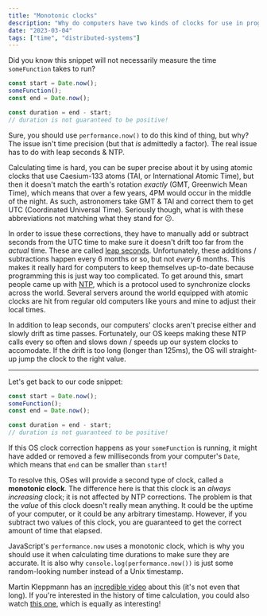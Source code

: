 ```yaml
---
title: "Monotonic clocks"
description: "Why do computers have two kinds of clocks for use in programs?"
date: "2023-03-04"
tags: ["time", "distributed-systems"]
---
```


Did you know this snippet will not necessarily measure the time `someFunction`
takes to run?

```typescript
const start = Date.now();
someFunction();
const end = Date.now();

const duration = end - start;
// duration is not guaranteed to be positive!
```

Sure, you should use `performance.now()` to do this kind of thing, but why? The
issue isn't time precision (but that _is_ admittedly a factor). The real issue
has to do with leap seconds & NTP.

Calculating time is hard, you can be super precise about it by using atomic clocks
that use Caesium-133 atoms (TAI, or International Atomic Time), but then it doesn't
match the earth's rotation _exactly_ (GMT, Greenwich Mean Time), which means that
over a few years, 4PM would occur in the middle of the night. As
such, astronomers take GMT & TAI and correct them to get UTC (Coordinated Universal Time).
Seriously though, what is with these abbreviations not matching what they stand for 😕.

In order to issue these corrections, they have to manually add or subtract seconds
from the UTC time to make sure it doesn't drift too far from the _actual_ time.
These are called [leap seconds](https://en.wikipedia.org/wiki/Leap_second). Unfortunately,
these additions / subtractions happen every 6 months or so, but not _every_ 6 months.
This makes it really hard for computers to keep themselves up-to-date because programming
this is just way too complicated. To get around this, smart people came up with
[NTP](http://www.ntp.org/), which is a protocol used to synchronize clocks across
the world. Several servers around the world equipped with atomic clocks are hit
from regular old computers like yours and mine to adjust their local times.

In addition to leap seconds, our computers' clocks aren't precise either and slowly
drift as time passes. Fortunately, our OS keeps making these NTP calls every so often
and slows down / speeds up our system clocks to accomodate. If the drift is too long
(longer than 125ms), the OS will straight-up jump the clock to the right value.

---

Let's get back to our code snippet:

```typescript
const start = Date.now();
someFunction();
const end = Date.now();

const duration = end - start;
// duration is not guaranteed to be positive!
```

If this OS clock correction happens as your `someFunction` is running, it might
have added or removed a few milliseconds from your computer's `Date`, which means
that `end` can be smaller than `start`!

To resolve this, OSes will provide a second type of clock, called a **monotonic clock**.
The difference here is that this clock is an _always increasing_ clock; it is not
affected by NTP corrections. The problem is that the _value_ of this clock doesn't
really mean anything. It could be the uptime of your computer, or it could be any
arbitrary timestamp. However, if you subtract two values of this clock, you are
guaranteed to get the correct amount of time that elapsed.

JavaScript's `performance.now` uses a monotonic clock, which is why you should
use it when calculating time durations to make sure they are accurate. It is also
why `console.log(performance.now())` is just some random-looking number instead
of a Unix timestamp.

Martin Kleppmann has an [incredible video](https://www.youtube.com/watch?v=mAyW-4LeXZo)
about this (it's not even that long). If you're interested in the history of
time calculation, you could also watch [this one](https://www.youtube.com/watch?v=FQ_2N3AQu0M),
which is equally as interesting!
